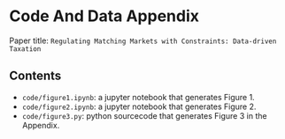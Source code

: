 # Code And Data Appendix 

Paper title: `Regulating Matching Markets with Constraints: Data-driven Taxation`

## Contents

- `code/figure1.ipynb`: a jupyter notebook that generates Figure 1.
- `code/figure2.ipynb`: a jupyter notebook that generates Figure 2.
- `code/figure3.py`: python sourcecode that generates Figure 3 in the Appendix.
